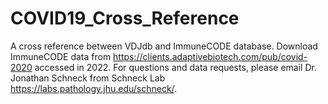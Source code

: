 # COVID19_Cross_Reference
A cross reference between VDJdb and ImmuneCODE database.
Download ImmuneCODE data from https://clients.adaptivebiotech.com/pub/covid-2020 accessed in 2022. For questions and data requests, please email Dr. Jonathan Schneck from Schneck Lab https://labs.pathology.jhu.edu/schneck/.
